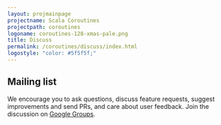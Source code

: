 ```yaml
---
layout: projmainpage
projectname: Scala Coroutines
projectpath: coroutines
logoname: coroutines-128-xmas-pale.png
title: Discuss
permalink: /coroutines/discuss/index.html
logostyle: "color: #5f5f5f;"
---
```



## Mailing list

We encourage you to ask questions,
discuss feature requests, suggest improvements and send PRs,
and care about user feedback.
Join the discussion on
[Google Groups](https://groups.google.com/forum/#!forum/macrogl).
